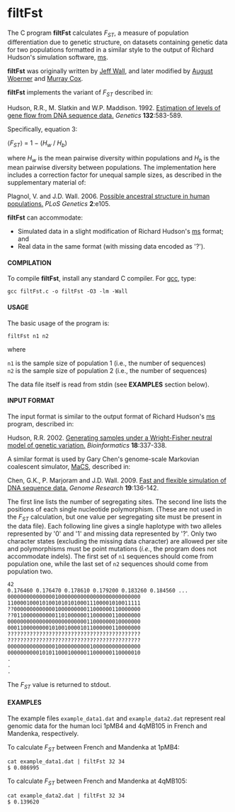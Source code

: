 # filtFst

The C program **filtFst** calculates *F<sub>ST</sub>*, a measure of population differentiation due to genetic structure, on datasets containing genetic data for two populations formatted in a similar style to the output of Richard Hudson's simulation software, [ms](http://home.uchicago.edu/rhudson1/source/mksamples.html).

**filtFst** was originally written by [Jeff Wall](http://profiles.ucsf.edu/jeff.wall), and later modified by [August Woerner](https://www.unthsc.edu/bios/woerner/)  and [Murray Cox](https://www.genomicus.com).

**filtFst** implements the variant of *F<sub>ST</sub>* described in:

Hudson, R.R., M. Slatkin and W.P. Maddison. 1992. [Estimation of levels of gene flow from DNA sequence data.](http://www.genetics.org/content/132/2/583.abstract) *Genetics* **132**:583-589.

Specifically, equation 3:

&lang;*F<sub>ST</sub>*&rang; = 1 &minus; (*H<sub>w</sub>* / *H<sub>b</sub>*)

where *H<sub>w</sub>* is the mean pairwise diversity within populations and *H<sub>b</sub>* is the mean pairwise diversity between populations. The implementation here includes a correction factor for unequal sample sizes, as described in the supplementary material of:

Plagnol, V. and J.D. Wall. 2006. [Possible ancestral structure in human populations.](http://doi.org/10.1371/journal.pgen.0020105) *PLoS Genetics* **2**:e105.

**filtFst** can accommodate:

+ Simulated data in a slight modification of Richard Hudson's [ms](http://home.uchicago.edu/rhudson1/source/mksamples.html) format; and
+ Real data in the same format (with missing data encoded as '?').

#### COMPILATION

To compile **filtFst**, install any standard C compiler. For [gcc](https://gcc.gnu.org), type:

```gcc filtFst.c -o filtFst -O3 -lm -Wall```

#### USAGE

The basic usage of the program is:

```filtFst n1 n2```

where

```n1``` is the sample size of population 1 (i.e., the number of sequences)  
```n2``` is the sample size of population 2 (i.e., the number of sequences)


The data file itself is read from stdin (see **EXAMPLES** section below).

#### INPUT FORMAT

The input format is similar to the output format of Richard Hudson's [ms](http://home.uchicago.edu/rhudson1/source/mksamples.html) program, described in:

Hudson, R.R. 2002. [Generating samples under a Wright-Fisher neutral model of genetic variation.](http://doi.org/10.1093/bioinformatics/18.2.337) *Bioinformatics* **18**:337-338.

A similar format is used by Gary Chen's genome-scale Markovian coalescent simulator, [MaCS](https://github.com/gchen98/macs), described in:

Chen, G.K., P. Marjoram and J.D. Wall. 2009. [Fast and flexible simulation of DNA sequence data.](http://doi.org/10.1101/gr.083634.108) *Genome Research* **19**:136-142.

The first line lists the number of segregating sites. The second line lists the positions of each single nucleotide polymorphism.  (These are not used in the *F<sub>ST</sub>* calculation, but one value per segregating site must be present in the data file). Each following line gives a single haplotype with two alleles represented by '0' and '1' and missing data represented by '?'.  Only two character states (excluding the missing data character) are allowed per site and polymorphisms must be point mutations (*i.e.*, the program does not accommodate indels). The first set of ```n1``` sequences should come from population one, while the last set of ```n2``` sequences should come from population two.


```
42
0.176460 0.176470 0.178610 0.179200 0.183260 0.184560 ...
000000000000000100000000000000000000000000
110000100010100101010100011100001010011111
??0000000000000100000000011000000110000000
??0110000000000110100000011000000110000000
000000000000000000000000011000000010000000
000110000000010100100001011000000110000000
??????????????????????????????????????????
??????????????????????????????????????????
000000000000000100000000001000000000000000
000000000010101100010000011000000110000010
.
.
.
```

The *F<sub>ST</sub>* value is returned to stdout.

#### EXAMPLES

The example files ```example_data1.dat``` and ```example_data2.dat``` represent real genomic data for the human loci 1pMB4 and 4qMB105 in French and Mandenka, respectively.

To calculate *F<sub>ST</sub>* between French and Mandenka at 1pMB4:

```
cat example_data1.dat | filtFst 32 34
$ 0.086995
```

To calculate *F<sub>ST</sub>* between French and Mandenka at 4qMB105:

```
cat example_data2.dat | filtFst 32 34
$ 0.139620
```

